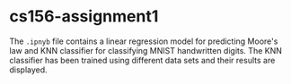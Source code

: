 # cs156-assignment1
The `.ipnyb` file contains a linear regression model for predicting Moore's law and KNN classifier for classifying MNIST handwritten digits. The KNN classifier has been trained using different data sets and their results are displayed.
